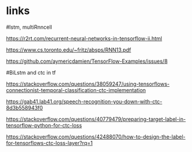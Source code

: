 # links

#lstm, multiRnncell

https://r2rt.com/recurrent-neural-networks-in-tensorflow-ii.html

https://www.cs.toronto.edu/~fritz/absps/RNN13.pdf


https://github.com/aymericdamien/TensorFlow-Examples/issues/8

#BiLstm and ctc in tf

https://stackoverflow.com/questions/38059247/using-tensorflows-connectionist-temporal-classification-ctc-implementation

https://gab41.lab41.org/speech-recognition-you-down-with-ctc-8d3b558943f0

https://stackoverflow.com/questions/40779479/preparing-target-label-in-tensorflow-python-for-ctc-loss

https://stackoverflow.com/questions/42488070/how-to-design-the-label-for-tensorflows-ctc-loss-layer?rq=1
